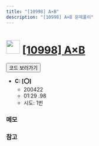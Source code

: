 ```yaml
---
title: "[10998] A×B"
description: "[10998] A×B 문제풀이"
---
```

<h1><img src="https://doky.space/assets/icpclev/b5.svg" height="37px"> <a href="http://icpc.me/10998">[10998] A×B</a></h1>

<a href="https://github.com/DokySp/acmicpc-practice/tree/master/10998"><button class="btn btn-info">코드 보러가기</button></a>

- **C: [:o:]**
  - 200422
  - 01:29 .98 
  - 시도: 1번

### 메모


### 참고
